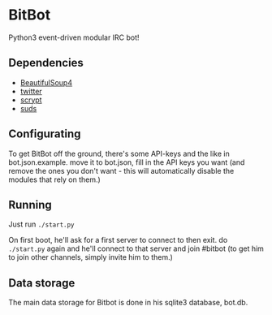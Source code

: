# BitBot
Python3 event-driven modular IRC bot!

## Dependencies
* [BeautifulSoup4](https://pypi.python.org/pypi/beautifulsoup4)
* [twitter](https://pypi.python.org/pypi/twitter)
* [scrypt](https://pypi.python.org/pypi/scrypt)
* [suds](https://pypi.python.org/pypi/suds-py3)

## Configurating
To get BitBot off the ground, there's some API-keys and the like in bot.json.example. move it to bot.json, fill in the API keys you want (and remove the ones you don't want - this will automatically disable the modules that rely on them.)

## Running
Just run `./start.py`

On first boot, he'll ask for a first server to connect to then exit. do `./start.py` again and he'll connect to that server and join #bitbot (to get him to join other channels, simply invite him to them.)

## Data storage
The main data storage for Bitbot is done in his sqlite3 database, bot.db.
